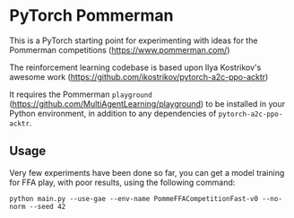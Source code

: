 # PyTorch Pommerman

This is a PyTorch starting point for experimenting with ideas for the Pommerman competitions (https://www.pommerman.com/)

The reinforcement learning codebase is based upon Ilya Kostrikov's awesome work (https://github.com/ikostrikov/pytorch-a2c-ppo-acktr)

It requires the Pommerman `playground` (https://github.com/MultiAgentLearning/playground) to be installed in your Python environment, in addition to any dependencies of `pytorch-a2c-ppo-acktr`.

## Usage

Very few experiments have been done so far, you can get a model training for FFA play, with poor results, using the following command:

`python main.py --use-gae --env-name PommeFFACompetitionFast-v0 --no-norm --seed 42`

